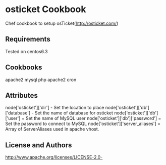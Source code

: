 osticket Cookbook
=================
Chef cookbook to setup osTicket(http://osticket.com/)

Requirements
------------
Tested on centos6.3

Cookbooks
---------
apache2
mysql
php
apache2
cron

Attributes
----------
node['osticket']['dir'] - Set the location to place
node['osticket']['db']['database'] - Set the name of database for osticket
node['osticket']['db']['user'] = Set the name of MySQL user
node['osticket']['db']['password'] = Set the password to connect to MySQL
node['osticket']['server_aliases'] = Array of ServerAliases used in apache vhost.

License and Authors
------------------
http://www.apache.org/licenses/LICENSE-2.0-
